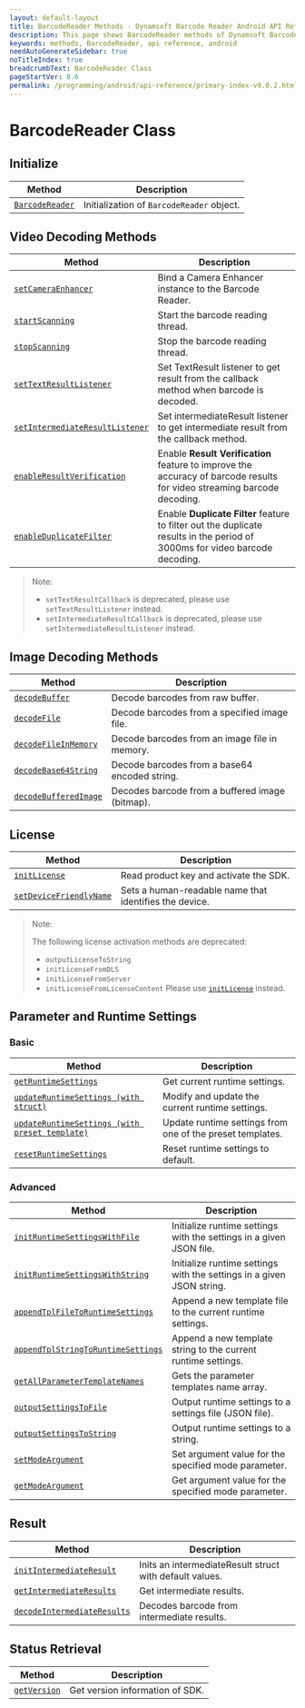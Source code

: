 ```yaml
---
layout: default-layout
title: BarcodeReader Methods - Dynamsoft Barcode Reader Android API Reference
description: This page shows BarcodeReader methods of Dynamsoft Barcode Reader for Android SDK.
keywords: methods, BarcodeReader, api reference, android
needAutoGenerateSidebar: true
noTitleIndex: true
breadcrumbText: BarcodeReader Class
pageStartVer: 8.6
permalink: /programming/android/api-reference/primary-index-v9.0.2.html
---
```


# BarcodeReader Class

## Initialize

  | Method               | Description |
  |----------------------|-------------|
  | [`BarcodeReader`](primary-initialize-and-destroy.html#barcodereader) | Initialization of `BarcodeReader` object.|

## Video Decoding Methods

  | Method               | Description |
  |----------------------|-------------|
  | [`setCameraEnhancer`](primary-video.html#setcameraenhancer) | Bind a Camera Enhancer instance to the Barcode Reader.  |
  | [`startScanning`](primary-video.html#startscanning) | Start the barcode reading thread. |
  | [`stopScanning`](primary-video.html#stopscanning) | Stop the barcode reading thread. |
  | [`setTextResultListener`](primary-video.html#settextresultlistener) | Set TextResult listener to get result from the callback method when barcode is decoded. |
  | [`setIntermediateResultListener`](primary-video.html#setintermediateresultlistener) | Set intermediateResult listener to get intermediate result from the callback method. |
  | [`enableResultVerification`](primary-video.html#enableresultverification) | Enable **Result Verification** feature to improve the accuracy of barcode results for video streaming barcode decoding. |
  | [`enableDuplicateFilter`](primary-video.html#enableduplicatefilter) | Enable **Duplicate Filter** feature to filter out the duplicate results in the period of 3000ms for video barcode decoding. |

> Note:
>
> - `setTextResultCallback` is deprecated, please use `setTextResultListener` instead.
> - `setIntermediateResultCallback` is deprecated, please use `setIntermediateResultListener` instead.

## Image Decoding Methods

  | Method               | Description |
  |----------------------|-------------|
  | [`decodeBuffer`](primary-decode.html#decodebuffer) | Decode barcodes from raw buffer. |
  | [`decodeFile`](primary-decode.html#decodefile) | Decode barcodes from a specified image file. |
  | [`decodeFileInMemory`](primary-decode.html#decodefileinmemory) | Decode barcodes from an image file in memory. |
  | [`decodeBase64String`](primary-decode.html#decodebase64string) | Decode barcodes from a base64 encoded string. |
  | [`decodeBufferedImage`](primary-decode.html#decodeBufferedImage) | Decodes barcode from a buffered image (bitmap). |

## License

  | Method               | Description |
  |----------------------|-------------|
  | [`initLicense`](primary-license.html#initlicense) | Read product key and activate the SDK. |
  | [`setDeviceFriendlyName`](primary-license.html#setdevicefriendlyname) | Sets a human-readable name that identifies the device. |

> Note:  
>  
> The following license activation methods are deprecated:
>
> - `outputLicenseToString`
> - `initLicenseFromDLS`
> - `initLicenseFromServer`
> - `initLicenseFromLicenseContent`
> Please use [`initLicense`](primary-license.html#initlicense) instead.

## Parameter and Runtime Settings

### Basic

  | Method               | Description |
  |----------------------|-------------|
  | [`getRuntimeSettings`](primary-parameter-and-runtime-settings-basic.html#getruntimesettings) | Get current runtime settings. |
  | [`updateRuntimeSettings (with struct)`](primary-parameter-and-runtime-settings-basic.html#updateruntimesettings) | Modify and update the current runtime settings. |
  | [`updateRuntimeSettings (with preset template)`](primary-parameter-and-runtime-settings-basic.html#with-a-preset-template) | Update runtime settings from one of the preset templates. |
  | [`resetRuntimeSettings`](primary-parameter-and-runtime-settings-basic.html#resetruntimesettings) | Reset runtime settings to default. |

### Advanced
  
  | Method               | Description |
  |----------------------|-------------|
  | [`initRuntimeSettingsWithFile`](primary-parameter-and-runtime-settings-advanced.html#initruntimesettingswithfile)  | Initialize runtime settings with the settings in a given JSON file. |
  | [`initRuntimeSettingsWithString`](primary-parameter-and-runtime-settings-advanced.html#initruntimesettingswithstring) | Initialize runtime settings with the settings in a given JSON string. |
  | [`appendTplFileToRuntimeSettings`](primary-parameter-and-runtime-settings-advanced.html#appendtplfiletoruntimesettings) | Append a new template file to the current runtime settings. |
  | [`appendTplStringToRuntimeSettings`](primary-parameter-and-runtime-settings-advanced.html#appendtplstringtoruntimesettings) | Append a new template string to the current runtime settings. |
  | [`getAllParameterTemplateNames`](primary-parameter-and-runtime-settings-advanced.html#getallparametertemplatenames) | Gets the parameter templates name array. |
  | [`outputSettingsToFile`](primary-parameter-and-runtime-settings-advanced.html#outputsettingstofile) | Output runtime settings to a settings file (JSON file). |
  | [`outputSettingsToString`](primary-parameter-and-runtime-settings-advanced.html#outputsettingstostring) | Output runtime settings to a string. |
  | [`setModeArgument`](primary-parameter-and-runtime-settings-advanced.html#setmodeargument) | Set argument value for the specified mode parameter. |
  | [`getModeArgument`](primary-parameter-and-runtime-settings-advanced.html#getmodeargument) | Get argument value for the specified mode parameter. |

## Result

  | Method               | Description |
  |----------------------|-------------|
  | [`initIntermediateResult`](primary-result.html#initintermediateresult) | Inits an intermediateResult struct with default values. |
  | [`getIntermediateResults`](primary-result.html#getintermediateresults) | Get intermediate results. |
  | [`decodeIntermediateResults`](primary-result.html#decodeintermediateresults) | Decodes barcode from intermediate results. |

## Status Retrieval

  | Method               | Description |
  |----------------------|-------------|
  | [`getVersion`](primary-status-retrieval.html#getversion) | Get version information of SDK.|
